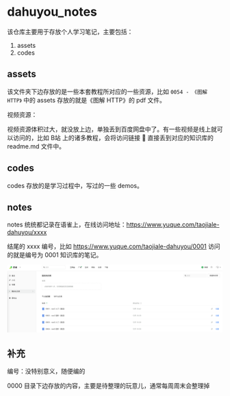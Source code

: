 # dahuyou_notes



该仓库主要用于存放个人学习笔记，主要包括：

1. assets
2. codes



## assets

该文件夹下边存放的是一些本套教程所对应的一些资源，比如 `0054 - 《图解 HTTP》` 中的 assets 存放的就是《图解 HTTP》的 pdf 文件。



视频资源：

视频资源体积过大，就没放上边，单独丢到百度网盘中了。有一些视频是线上就可以访问的，比如 B站 上的诸多教程，会将访问链接 🔗 直接丢到对应的知识库的 readme.md 文件中。



## codes

codes 存放的是学习过程中，写过的一些 demos。



## notes

notes 统统都记录在语雀上，在线访问地址：https://www.yuque.com/taojiale-dahuyou/xxxx



结尾的 xxxx 编号，比如 https://www.yuque.com/taojiale-dahuyou/0001 访问的就是编号为 0001 知识库的笔记。



![image-20220630171914589](https://raw.githubusercontent.com/123taojiale/dahuyou_picture/main/blogs/202206301719842.png)



## 补充

编号：没特别意义，随便编的

0000 目录下边存放的内容，主要是待整理的玩意儿，通常每周周末会整理掉

